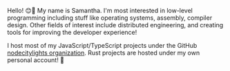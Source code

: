 Hello! 😊👋 My name is Samantha. I'm most interested in low-level programming including stuff like operating systems, assembly, compiler design. Other fields of interest include distributed engineering, and creating tools for improving the developer experience!

I host most of my JavaScript/TypeScript projects under the GitHub [nodecitylights organization](https://github.com/nodecitylights). Rust projects are hosted under my own personal account! 🦀
